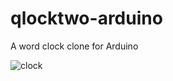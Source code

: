 # qlocktwo-arduino
A word clock clone for Arduino

![clock](https://raw.githubusercontent.com/PJO2/qlocktwo-arduino/main/qclock.png)
